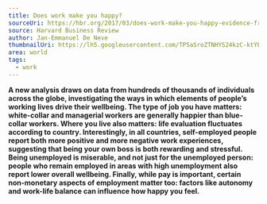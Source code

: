 ```yaml
---
title: Does work make you happy?
sourceUri: https://hbr.org/2017/03/does-work-make-you-happy-evidence-from-the-world-happiness-report
source: Harvard Business Review
author: Jan-Emmanuel De Neve
thumbnailUri: https://lh5.googleusercontent.com/TP5aSroZTNHYS24kzC-ktYL6IDLl3QgJsOOeChwbWKNQ7-wYQKYN8V0mFCxKBEauWZlAbxfgxT6TYfGNwPPFGR8NArO9mGPgikeg17TxlDcmgXKbVfEUxX0jO5QuaZiqCkiVTGCQ
area: world
tags:
  - work
---
```


**A new analysis draws on data from hundreds of thousands of individuals across the globe, investigating the ways in which elements of people’s working lives drive their wellbeing. The type of job you have matters: white-collar and managerial workers are generally happier than blue-collar workers. Where you live also matters: life evaluation fluctuates according to country. Interestingly, in all countries, self-employed people report both more positive and more negative work experiences, suggesting that being your own boss is both rewarding and stressful. Being unemployed is miserable, and not just for the unemployed person: people who remain employed in areas with high unemployment also report lower overall wellbeing. Finally, while pay is important, certain non-monetary aspects of employment matter too: factors like autonomy and work-life balance can influence how happy you feel.**

